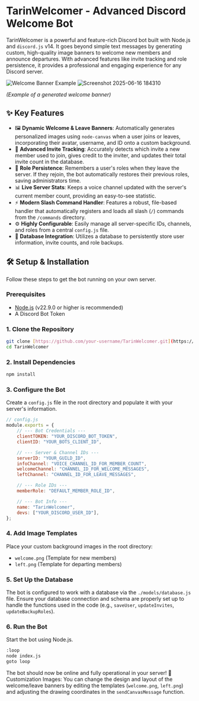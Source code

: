 # TarinWelcomer - Advanced Discord Welcome Bot

TarinWelcomer is a powerful and feature-rich Discord bot built with Node.js and `discord.js` v14. It goes beyond simple text messages by generating custom, high-quality image banners to welcome new members and announce departures. With advanced features like invite tracking and role persistence, it provides a professional and engaging experience for any Discord server.

![Welcome Banner Example](https://github.com/user-attachments/assets/e4b47c12-df62-4f8b-91ca-7aab3a0a0af4)
![Screenshot 2025-06-16 184310](https://github.com/user-attachments/assets/1a6402b3-e6c4-4d89-97a8-10c5d3aa9099)

*(Example of a generated welcome banner)*

## ✨ Key Features

* 🖼️ **Dynamic Welcome & Leave Banners**: Automatically generates personalized images using `node-canvas` when a user joins or leaves, incorporating their avatar, username, and ID onto a custom background.
* 🔗 **Advanced Invite Tracking**: Accurately detects which invite a new member used to join, gives credit to the inviter, and updates their total invite count in the database.
* 🔄 **Role Persistence**: Remembers a user's roles when they leave the server. If they rejoin, the bot automatically restores their previous roles, saving administrators time.
* 📊 **Live Server Stats**: Keeps a voice channel updated with the server's current member count, providing an easy-to-see statistic.
* ⚡ **Modern Slash Command Handler**: Features a robust, file-based handler that automatically registers and loads all slash (`/`) commands from the `/commands` directory.
* ⚙️ **Highly Configurable**: Easily manage all server-specific IDs, channels, and roles from a central `config.js` file.
* 💾 **Database Integration**: Utilizes a database to persistently store user information, invite counts, and role backups.

## 🛠️ Setup & Installation

Follow these steps to get the bot running on your own server.

### Prerequisites

* [Node.js](https://nodejs.org/en/) (v22.9.0 or higher is recommended)
* A Discord Bot Token

### 1. Clone the Repository

```bash
git clone [https://github.com/your-username/TarinWelcomer.git](https://github.com/Maniseniler/TarinWelcomer.git)
cd TarinWelcomer
```

### 2. Install Dependencies

```bash
npm install
```

### 3. Configure the Bot
Create a `config.js` file in the root directory and populate it with your server's information.
```js
// config.js
module.exports = {
    // --- Bot Credentials ---
    clientTOKEN: "YOUR_DISCORD_BOT_TOKEN",
    clientID: "YOUR_BOTS_CLIENT_ID",

    // --- Server & Channel IDs ---
    serverID: "YOUR_GUILD_ID",
    infoChannel: "VOICE_CHANNEL_ID_FOR_MEMBER_COUNT",
    welcomeChannel: "CHANNEL_ID_FOR_WELCOME_MESSAGES",
    leftChannel: "CHANNEL_ID_FOR_LEAVE_MESSAGES",

    // --- Role IDs ---
    memberRole: "DEFAULT_MEMBER_ROLE_ID",

    // --- Bot Info ---
    name: "TarinWelcomer",
    devs: ["YOUR_DISCORD_USER_ID"],
};
```
### 4. Add Image Templates
Place your custom background images in the root directory:
- `welcome.png` (Template for new members)
- `left.png` (Template for departing members)

### 5. Set Up the Database
The bot is configured to work with a database via the `./models/database.js` file. Ensure your database connection and schema are properly set up to handle the functions used in the code (e.g., `saveUser`, `updateInvites`, `updateBackupRoles`).

### 6. Run the Bot
Start the bot using Node.js.
```bash
:loop
node index.js
goto loop
```
The bot should now be online and fully operational in your server!
🔧 Customization
Images: You can change the design and layout of the welcome/leave banners by editing the templates (`welcome.png`, `left.png`) and adjusting the drawing coordinates in the `sendCanvasMessage` function.
